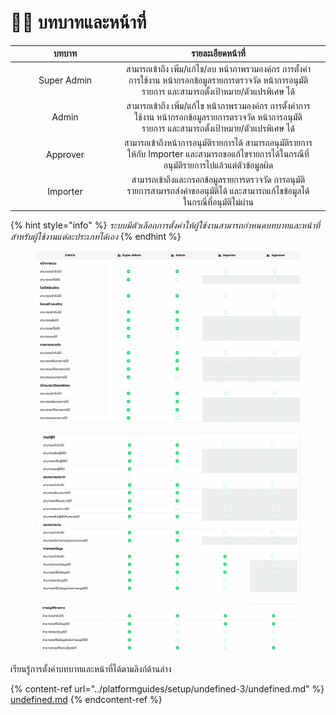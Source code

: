 # 👩‍🔧 บทบาทและหน้าที่

<table><thead><tr><th width="161" align="center">บทบาท</th><th align="center">รายละเอียดหน้าที่</th><th data-hidden></th></tr></thead><tbody><tr><td align="center">Super Admin</td><td align="center">สามารถเข้าถึง เพิ่ม/แก้ไข/ลบ หน้าภาพรวมองค์กร การตั้งค่าการใช้งาน หน้ากรอกข้อมูลรายการตรวจวัด หน้าการอนุมัติรายการ และสามารถตั้งเป้าหมาย/ตัวแปรพิเศษ ได้</td><td></td></tr><tr><td align="center">Admin</td><td align="center">สามารถเข้าถึง เพิ่ม/แก้ไข หน้าภาพรวมองค์กร การตั้งค่าการใช้งาน หน้ากรอกข้อมูลรายการตรวจวัด หน้าการอนุมัติรายการ และสามารถตั้งเป้าหมาย/ตัวแปรพิเศษ ได้</td><td></td></tr><tr><td align="center">Approver</td><td align="center">สามารถเข้าถึงหน้าการอนุมัติรายการได้ สามารถอนุมัติรายการให้กับ Importer และสามารถขอแก้ไขรายการได้ในกรณีที่ อนุมัติรายการไปแล้วแต่ตัวข้อมูลผิด</td><td></td></tr><tr><td align="center">Importer</td><td align="center">สามารถเข้าถึงและกรอกข้อมูลรายการตรวจวัด การอนุมัติรายการสามารถส่งคำขออนุมัติได้ และสามารถแก้ไขข้อมูลได้ในกรณี่ที่อนุมัติไม่ผ่าน</td><td></td></tr></tbody></table>

{% hint style="info" %}
_ระบบมีตัวเลือกการตั้งค่าให้ผู้ใช้งานสามารถกำหนดบทบาทและหน้าที่สำหรับผู้ใช้งานแต่ละประเภทได้เอง_
{% endhint %}

<figure><img src="../.gitbook/assets/image (13) (1) (1) (1) (1).png" alt=""><figcaption></figcaption></figure>

<figure><img src="../.gitbook/assets/image (37).png" alt=""><figcaption></figcaption></figure>

<figure><img src="../.gitbook/assets/image (88).png" alt=""><figcaption></figcaption></figure>

เรียนรู้การตั้งค่าบทบาทและหน้าที่ได้ตามลิงก์ด้านล่าง

{% content-ref url="../platformguides/setup/undefined-3/undefined.md" %}
[undefined.md](../platformguides/setup/undefined-3/undefined.md)
{% endcontent-ref %}
